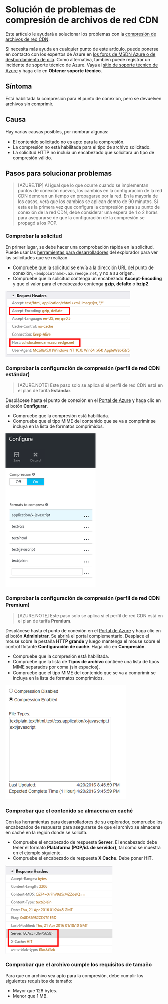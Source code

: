 <properties
	pageTitle="Red CDN: solución de problemas de compresión de archivos"
	description="Solucione los problemas con la compresión de archivos de red CDN."
	services="cdn"
	documentationCenter=".NET"
	authors="camsoper"
	manager="erikre"
	editor=""/>

<tags
	ms.service="cdn"
	ms.workload="tbd"
	ms.tgt_pltfrm="na"
	ms.devlang="na"
	ms.topic="article"
	ms.date="04/28/2016" 
	ms.author="casoper"/>
    
# Solución de problemas de compresión de archivos de red CDN

Este artículo le ayudará a solucionar los problemas con la [compresión de archivos de red CDN](cdn-improve-performance.md).

Si necesita más ayuda en cualquier punto de este artículo, puede ponerse en contacto con los expertos de Azure en [los foros de MSDN Azure o de desbordamiento de pila](https://azure.microsoft.com/support/forums/). Como alternativa, también puede registrar un incidente de soporte técnico de Azure. Vaya al [sitio de soporte técnico de Azure](https://azure.microsoft.com/support/options/) y haga clic en **Obtener soporte técnico**.

## Síntoma

Está habilitada la compresión para el punto de conexión, pero se devuelven archivos sin comprimir.

## Causa

Hay varias causas posibles, por nombrar algunas:

- El contenido solicitado no es apto para la compresión.
- La compresión no está habilitada para el tipo de archivo solicitado.
- La solicitud HTTP no incluía un encabezado que solicitara un tipo de compresión válido.

## Pasos para solucionar problemas

> [AZURE.TIP] Al igual que lo que ocurre cuando se implementan puntos de conexión nuevos, los cambios en la configuración de la red CDN demoran un tiempo en propagarse por la red. En la mayoría de los casos, verá que los cambios se aplican dentro de 90 minutos. Si esta es la primera vez que configura la compresión para su punto de conexión de la red CDN, debe considerar una espera de 1 o 2 horas para asegurarse de que la configuración de la compresión se propagó a los POP.

### Comprobar la solicitud

En primer lugar, se debe hacer una comprobación rápida en la solicitud. Puede usar las [herramientas para desarrolladores](https://developer.microsoft.com/microsoft-edge/platform/documentation/f12-devtools-guide/) del explorador para ver las solicitudes que se realizan.

- Compruebe que la solicitud se envía a la dirección URL del punto de conexión, `<endpointname>.azureedge.net`, y no a su origen.
- Compruebe que la solicitud contenga un encabezado **Accept-Encoding** y que el valor para el encabezado contenga **gzip**, **defalte** o **bzip2**.

![Encabezados de solicitud de red CDN](./media/cdn-troubleshoot-compression/cdn-request-headers.png)

### Comprobar la configuración de compresión (perfil de red CDN estándar)

> [AZURE.NOTE] Este paso solo se aplica si el perfil de red CDN está en el plan de tarifa **Estándar**.

Desplácese hasta el punto de conexión en el [Portal de Azure](https://portal.azure.com) y haga clic en el botón **Configurar**.

- Compruebe que la compresión está habilitada.
- Compruebe que el tipo MIME del contenido que se va a comprimir se incluya en la lista de formatos comprimidos.

![Configuración de compresión de red CDN](./media/cdn-troubleshoot-compression/cdn-compression-settings.png)

### Comprobar la configuración de compresión (perfil de red CDN Premium)

> [AZURE.NOTE] Este paso solo se aplica si el perfil de red CDN está en el plan de tarifa **Premium**.

Desplácese hasta el punto de conexión en el [Portal de Azure](https://portal.azure.com) y haga clic en el botón **Administrar**. Se abrirá el portal complementario. Desplace el mouse sobre la pestaña **HTTP grande** y luego mantenga el mouse sobre el control flotante **Configuración de caché**. Haga clic en **Compresión**.

- Compruebe que la compresión está habilitada.
- Compruebe que la lista de **Tipos de archivo** contiene una lista de tipos MIME separados por coma (sin espacios).
- Compruebe que el tipo MIME del contenido que se va a comprimir se incluya en la lista de formatos comprimidos.

![Configuración de compresión de red CDN Premium](./media/cdn-troubleshoot-compression/cdn-compression-settings-premium.png)

### Comprobar que el contenido se almacena en caché

Con las herramientas para desarrolladores de su explorador, compruebe los encabezados de respuesta para asegurarse de que el archivo se almacena en caché en la región donde se solicita.

- Compruebe el encabezado de respuesta **Server**. El encabezado debe tener el formato **Plataforma (POP/id. de servidor)**, tal como se muestra en el ejemplo siguiente.
- Compruebe el encabezado de respuesta **X Cache**. Debe poner **HIT**.  

![Encabezados de respuesta de red CDN](./media/cdn-troubleshoot-compression/cdn-response-headers.png)

### Comprobar que el archivo cumple los requisitos de tamaño

Para que un archivo sea apto para la compresión, debe cumplir los siguientes requisitos de tamaño:

- Mayor que 128 bytes.
- Menor que 1 MB.

<!---HONumber=AcomDC_0504_2016-->